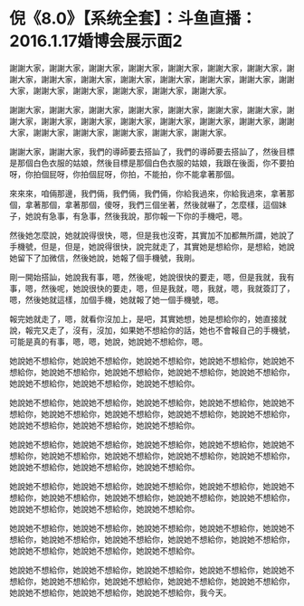 # 倪《8.0》【系统全套】：斗鱼直播：2016.1.17婚博会展示面2

謝謝大家，謝謝大家，謝謝大家，謝謝大家，謝謝大家，謝謝大家，謝謝大家，謝謝大家，謝謝大家，謝謝大家，謝謝大家，謝謝大家，謝謝大家，謝謝大家，謝謝大家，謝謝大家，謝謝大家，謝謝大家，謝謝大家，謝謝大家。

謝謝大家，謝謝大家，謝謝大家，謝謝大家，謝謝大家，謝謝大家，謝謝大家，謝謝大家，謝謝大家，謝謝大家，謝謝大家，謝謝大家，謝謝大家，謝謝大家，謝謝大家，謝謝大家，謝謝大家，謝謝大家，謝謝大家，謝謝大家。

謝謝大家，謝謝大家，我們的導師要去搭訕了，我們的導師要去搭訕了，然後目標是那個白色衣服的姑娘，然後目標是那個白色衣服的姑娘，我跟在後面，你不要拍呀，你拍個屁呀，你拍個屁呀，你拍，不能拍，你不能拿著那個。

來來來，咱倆那邊，我們倆，我們倆，我們倆，你給我過來，你給我過來，拿著那個，拿著那個，拿著那個，傻呀，我們三個坐著，然後就嚇了，怎麼樣，這個妹子，她說有急事，有急事，然後我說，那你報一下你的手機吧，嗯。

然後她怎麼說，她就說得很快，嗯，但是我也沒寄，其實加不加都無所謂，她說了手機號，但是，但是，她說得很快，說完就走了，其實她是想給你，是想給，她說她留下了加微信，然後她說，她報了個手機號，我剛。

剛一開始搭訕，她說我有事，嗯，然後呢，她說很快的要走，嗯，但是我就，我有事，嗯，然後呢，她說很快的要走，嗯，但是我就，嗯，我就，嗯，我就簽訂了，嗯，然後她就這樣，加個手機，她就報了她一個手機號，嗯。

報完她就走了，嗯，就看你沒加上，是吧，其實她想，她是想給你的，她直接就說，報完又走了，沒有，沒加，如果她不想給你的話，她也不會報自己的手機號，可能是真的有事，嗯，嗯，她說，她說她不想給你，嗯。

她說她不想給你，她說她不想給你，她說她不想給你，她說她不想給你，她說她不想給你，她說她不想給你，她說她不想給你，她說她不想給你，她說她不想給你，她說她不想給你，她說她不想給你，她說她不想給你。

她說她不想給你，她說她不想給你，她說她不想給你，她說她不想給你，她說她不想給你，她說她不想給你，她說她不想給你，她說她不想給你，她說她不想給你，她說她不想給你，她說她不想給你，她說她不想給你。

她說她不想給你，她說她不想給你，她說她不想給你，她說她不想給你，她說她不想給你，她說她不想給你，她說她不想給你，她說她不想給你，她說她不想給你，她說她不想給你，她說她不想給你，她說她不想給你。

她說她不想給你，她說她不想給你，她說她不想給你，她說她不想給你，她說她不想給你，她說她不想給你，她說她不想給你，她說她不想給你，她說她不想給你，她說她不想給你，她說她不想給你，她說她不想給你。

她說她不想給你，她說她不想給你，她說她不想給你，她說她不想給你，她說她不想給你，她說她不想給你，她說她不想給你，她說她不想給你，她說她不想給你，她說她不想給你，她說她不想給你，她說她不想給你。

她說她不想給你，她說她不想給你，她說她不想給你，她說她不想給你，她說她不想給你，她說她不想給你，她說她不想給你，她說她不想給你，她說她不想給你，她說她不想給你，她說她不想給你，她說她不想給你，我今天。

